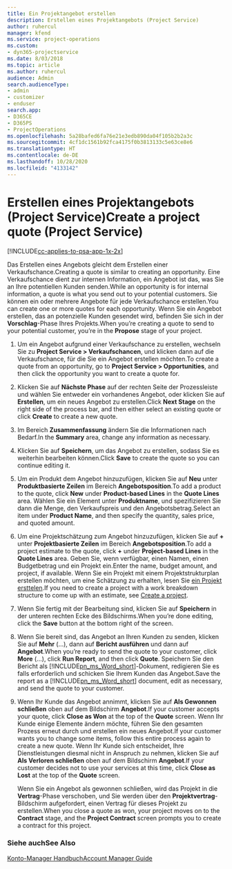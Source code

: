 ```yaml
---
title: Ein Projektangebot erstellen
description: Erstellen eines Projektangebots (Project Service)
author: ruhercul
manager: kfend
ms.service: project-operations
ms.custom:
- dyn365-projectservice
ms.date: 8/03/2018
ms.topic: article
ms.author: ruhercul
audience: Admin
search.audienceType:
- admin
- customizer
- enduser
search.app:
- D365CE
- D365PS
- ProjectOperations
ms.openlocfilehash: 5a28bafed6fa76e21e3edb890da04f105b2b2a3c
ms.sourcegitcommit: 4cf1dc1561b92fca4175f0b3813133c5e63ce8e6
ms.translationtype: HT
ms.contentlocale: de-DE
ms.lasthandoff: 10/28/2020
ms.locfileid: "4133142"
---
```

# <a name="create-a-project-quote-project-service"></a><span data-ttu-id="92673-103">Erstellen eines Projektangebots (Project Service)</span><span class="sxs-lookup"><span data-stu-id="92673-103">Create a project quote (Project Service)</span></span>

[!INCLUDE[cc-applies-to-psa-app-1x-2x](../includes/cc-applies-to-psa-app-1x-2x.md)]

<span data-ttu-id="92673-104">Das Erstellen eines Angebots gleicht dem Erstellen einer Verkaufschance.</span><span class="sxs-lookup"><span data-stu-id="92673-104">Creating a quote is similar to creating an opportunity.</span></span> <span data-ttu-id="92673-105">Eine Verkaufschance dient zur internen Information, ein Angebot ist das, was Sie an Ihre potentiellen Kunden senden.</span><span class="sxs-lookup"><span data-stu-id="92673-105">While an opportunity is for internal information, a quote is what you send out to your potential customers.</span></span> <span data-ttu-id="92673-106">Sie können ein oder mehrere Angebote für jede Verkaufschance erstellen.</span><span class="sxs-lookup"><span data-stu-id="92673-106">You can create one or more quotes for each opportunity.</span></span> <span data-ttu-id="92673-107">Wenn Sie ein Angebot erstellen, das an potenzielle Kunden gesendet wird, befinden Sie sich in der **Vorschlag**-Phase Ihres Projekts.</span><span class="sxs-lookup"><span data-stu-id="92673-107">When you’re creating a quote to send to your potential customer, you’re in the **Propose** stage of your project.</span></span>  
  
1. <span data-ttu-id="92673-108">Um ein Angebot aufgrund einer Verkaufschance zu erstellen, wechseln Sie zu **Project Service > Verkaufschancen**, und klicken dann auf die Verkaufschance, für die Sie ein Angebot erstellen möchten.</span><span class="sxs-lookup"><span data-stu-id="92673-108">To create a quote from an opportunity, go to **Project Service > Opportunities**, and then click the opportunity you want to create a quote for.</span></span>  
  
2. <span data-ttu-id="92673-109">Klicken Sie auf **Nächste Phase** auf der rechten Seite der Prozessleiste und wählen Sie entweder ein vorhandenes Angebot, oder klicken Sie auf **Erstellen**, um ein neues Angebot zu erstellen.</span><span class="sxs-lookup"><span data-stu-id="92673-109">Click **Next Stage** on the right side of the process bar, and then either select an existing quote or click **Create** to create a new quote.</span></span>  
  
3. <span data-ttu-id="92673-110">Im Bereich **Zusammenfassung** ändern Sie die Informationen nach Bedarf.</span><span class="sxs-lookup"><span data-stu-id="92673-110">In the **Summary** area, change any information as necessary.</span></span>  
  
4. <span data-ttu-id="92673-111">Klicken Sie auf **Speichern**, um das Angebot zu erstellen, sodass Sie es weiterhin bearbeiten können.</span><span class="sxs-lookup"><span data-stu-id="92673-111">Click **Save** to create the quote so you can continue editing it.</span></span>  
  
5. <span data-ttu-id="92673-112">Um ein Produkt dem Angebot hinzuzufügen, klicken Sie auf **Neu** unter **Produktbasierte Zeilen** im Bereich **Angebotsposition**.</span><span class="sxs-lookup"><span data-stu-id="92673-112">To add a product to the quote, click **New** under **Product-based Lines** in the **Quote Lines** area.</span></span> <span data-ttu-id="92673-113">Wählen Sie ein Element unter **Produktname**, und spezifizieren Sie dann die Menge, den Verkaufspreis und den Angebotsbetrag.</span><span class="sxs-lookup"><span data-stu-id="92673-113">Select an item under **Product Name**, and then specify the quantity, sales price, and quoted amount.</span></span>  
  
6. <span data-ttu-id="92673-114">Um eine Projektschätzung zum Angebot hinzuzufügen, klicken Sie auf **+** unter **Projektbasierte Zeilen** im Bereich **Angebotsposition**.</span><span class="sxs-lookup"><span data-stu-id="92673-114">To add a project estimate to the quote, click **+** under **Project-based Lines** in the **Quote Lines** area.</span></span> <span data-ttu-id="92673-115">Geben Sie, wenn verfügbar, einen Namen, einen Budgetbetrag und ein Projekt ein.</span><span class="sxs-lookup"><span data-stu-id="92673-115">Enter the name, budget amount, and project, if available.</span></span> <span data-ttu-id="92673-116">Wenn Sie ein Projekt mit einem Projektstrukturplan erstellen möchten, um eine Schätzung zu erhalten, lesen Sie [ein Projekt ersttelen](../psa/create-project.md).</span><span class="sxs-lookup"><span data-stu-id="92673-116">If you need to create a project with a work breakdown structure to come up with an estimate, see [Create a project](../psa/create-project.md).</span></span>  
  
7. <span data-ttu-id="92673-117">Wenn Sie fertig mit der Bearbeitung sind, klicken Sie auf **Speichern** in der unteren rechten Ecke des Bildschirms.</span><span class="sxs-lookup"><span data-stu-id="92673-117">When you’re done editing, click the **Save** button at the bottom right of the screen.</span></span>  
  
8. <span data-ttu-id="92673-118">Wenn Sie bereit sind, das Angebot an Ihren Kunden zu senden, klicken Sie auf **Mehr** (…), dann auf **Bericht ausführen** und dann auf **Angebot**.</span><span class="sxs-lookup"><span data-stu-id="92673-118">When you’re ready to send the quote to your customer, click **More** (…), click **Run Report**, and then click **Quote**.</span></span> <span data-ttu-id="92673-119">Speichern Sie den Bericht als [!INCLUDE[pn_ms_Word_short](../includes/pn-ms-word-short.md)]-Dokument, redigieren Sie es falls erforderlich und schicken Sie Ihrem Kunden das Angebot.</span><span class="sxs-lookup"><span data-stu-id="92673-119">Save the report as a [!INCLUDE[pn_ms_Word_short](../includes/pn-ms-word-short.md)] document, edit as necessary, and send the quote to your customer.</span></span>  
  
9. <span data-ttu-id="92673-120">Wenn Ihr Kunde das Angebot annimmt, klicken Sie auf **Als Gewonnen schließen** oben auf dem Bildschirm **Angebot**.</span><span class="sxs-lookup"><span data-stu-id="92673-120">If your customer accepts your quote, click **Close as Won** at the top of the **Quote** screen.</span></span> <span data-ttu-id="92673-121">Wenn Ihr Kunde einige Elemente ändern möchte, führen Sie den gesamten Prozess erneut durch und erstellen ein neues Angebot.</span><span class="sxs-lookup"><span data-stu-id="92673-121">If your customer wants you to change some items, follow this entire process again to create a new quote.</span></span> <span data-ttu-id="92673-122">Wenn Ihr Kunde sich entscheidet, Ihre Dienstleistungen diesmal nicht in Anspruch zu nehmen, klicken Sie auf **Als Verloren schließen** oben auf dem Bildschirm **Angebot**.</span><span class="sxs-lookup"><span data-stu-id="92673-122">If your customer decides not to use your services at this time, click **Close as Lost** at the top of the **Quote** screen.</span></span>  
  
   <span data-ttu-id="92673-123">Wenn Sie ein Angebot als gewonnen schließen, wird das Projekt in die **Vertrag**-Phase verschoben, und Sie werden über den **Projektvertrag**-Bildschirm aufgefordert, einen Vertrag für dieses Projekt zu erstellen.</span><span class="sxs-lookup"><span data-stu-id="92673-123">When you close a quote as won, your project moves on to the **Contract** stage, and the **Project Contract** screen prompts you to create a contract for this project.</span></span>  
  
### <a name="see-also"></a><span data-ttu-id="92673-124">Siehe auch</span><span class="sxs-lookup"><span data-stu-id="92673-124">See Also</span></span>  
 [<span data-ttu-id="92673-125">Konto-Manager Handbuch</span><span class="sxs-lookup"><span data-stu-id="92673-125">Account Manager Guide</span></span>](../psa/account-manager-guide.md)
